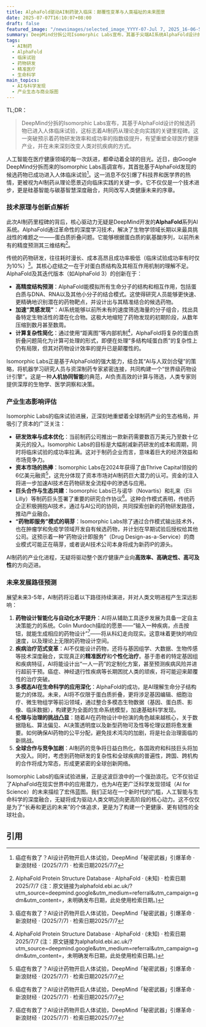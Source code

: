 ```yaml
---
title: AlphaFold驱动AI制药驶入临床：颠覆性变革与人类福祉的未来图景
date: 2025-07-07T16:10:07+08:00
draft: false
featured_image: "/newsimages/selected_image_YYYY-07-Jul 7, 2025_16-06-58-144.jpg"
summary: DeepMind分拆公司Isomorphic Labs宣布，其基于尖端AI系统AlphaFold设计的候选药物已进入人体临床试验，标志着人工智能在药物发现领域迈出了革命性的一步。这一突破性进展不仅有望大幅缩短新药研发周期、降低成本并提高成功率，更预示着精准医疗和个性化治疗的广阔未来，将从根本上重塑全球医疗健康产业，为人类对抗复杂疾病提供前所未有的强大武器。
tags: 
  - AI制药
  - AlphaFold
  - 临床试验
  - 药物研发
  - 精准医疗
  - 生命科学
main_topics: 
  - AI与科学发现
  - 产业生态与商业版图
---
```


TL;DR：
> DeepMind分拆的Isomorphic Labs宣布，其基于AlphaFold设计的候选药物已进入人体临床试验，这标志着AI制药从理论走向实践的关键里程碑。这一突破预示着药物研发效率和成功率的指数级提升，有望重塑全球医疗健康产业，并在未来深刻改变人类对抗疾病的方式。

人工智能在医疗健康领域的每一次跃进，都牵动着全球的目光。近日，由Google DeepMind分拆而来的Isomorphic Labs高调宣布，其首批基于AlphaFold发现的候选药物已成功进入人体临床试验[^1]。这一消息不仅引爆了科技界和医学界的热情，更被视为AI制药从理论愿景迈向临床实践的关键一步。它不仅仅是一个技术进步，更是硅基智能与碳基智慧深度融合，共同改写人类健康未来的序章。

### 技术原理与创新点解析

此次AI制药里程碑的背后，核心驱动力无疑是DeepMind开发的**AlphaFold**系列AI系统。AlphaFold通过革命性的深度学习技术，解决了生物学领域长期以来最具挑战性的难题之一——蛋白质折叠问题。它能够根据蛋白质的氨基酸序列，以前所未有的精度预测其三维结构[^4]。

传统的药物研发，往往耗时漫长、成本高昂且成功率极低（临床试验成功率有时仅为10%）[^1]。其核心症结之一在于对蛋白质结构及其相互作用机制的理解不足。AlphaFold及其迭代版本（如AlphaFold 3）的创新在于：

*   **高精度结构预测**：AlphaFold能模拟所有生命分子的结构和相互作用，包括蛋白质与DNA、RNA以及其他小分子的结合模式。这使得研究人员能够更快速、更精确地识别潜在的药物靶点，并设计出与其精准结合的候选药物。
*   **加速“灵感发现”**：AI系统能够以前所未有的速度筛选海量的分子组合，找出具备特定生物活性的潜在化合物。这极大地缩短了药物发现的初期阶段，从数年压缩到数月甚至数周。
*   **计算复杂性简化**：通过使用“距离图”等内部机制[^4]，AlphaFold将复杂的蛋白质折叠问题简化为计算可处理的形式，即便在处理“多结构域蛋白质”的复杂性上仍有局限，但其对药物设计效率的提升已是颠覆性的。

Isomorphic Labs正是基于AlphaFold的强大能力，结合其“AI与人双剑合璧”的策略，将机器学习研究人员与资深制药专家紧密连接，共同构建一个“世界级药物设计引擎”。这是一种**人机协同智能**的典范，AI负责高效的计算与筛选，人类专家则提供深厚的生物学、医学洞察和决策。

### 产业生态影响评估

Isomorphic Labs的临床试验进展，正深刻地重塑着全球制药产业的生态格局，并吸引了资本的广泛关注：

*   **研发效率与成本优化**：当前制药公司推出一款新药需要数百万美元乃至数十亿美元的投入。Isomorphic Labs的目标是大幅削减新药研发的成本和周期，同时将临床试验的成功率拉满。这对于制药企业而言，意味着巨大的经济效益和市场竞争力。
*   **资本市场的热捧**：Isomorphic Labs在2024年获得了由Thrive Capital领投的6亿美元融资[^1]，这充分体现了资本市场对AI制药巨大潜力的认可。资金的注入将进一步加速AI技术在药物研发全流程中的渗透与应用。
*   **巨头合作与生态共建**：Isomorphic Labs已与诺华（Novartis）和礼来（Eli Lilly）等制药巨头签署了重要的研究合作协议[^1]。这种合作模式表明，传统药企正积极拥抱AI技术，通过与AI公司的协同，共同探索创新的药物研发路径，推动产业融合。
*   **“药物即服务”模式的萌芽**：Isomorphic Labs除了通过合作模式输出技术外，也在肿瘤学和免疫学领域开发自有候选药物，并计划在早期试验后授权给其他公司。这预示着一种“药物设计即服务”（Drug Design-as-a-Service）的商业模式可能正在萌芽，或者说AI技术公司本身将成为新药IP的源头。

AI制药的产业化进程，无疑将驱动整个医疗健康产业向**高效率、高确定性、高可及性**的方向迈进。

### 未来发展路径预测

展望未来3-5年，AI制药将沿着以下路径持续演进，并对人类文明进程产生深远影响：

1.  **药物设计智能化与自动化水平提升**：AI将从辅助工具逐步发展为具备一定自主决策能力的系统。Colin Murdoch描绘的愿景——“输入一种疾病，点击按钮，就能生成相应的药物设计”[^1]——将从科幻走向现实。这意味着更快的响应速度，以及理论上无限的药物设计空间。
2.  **疾病治疗范式变革**：AI不仅能设计药物，还将与基因组学、大数据、生物传感等技术深度融合，实现真正的**精准医疗**和**个性化治疗**。基于患者的特定基因组和疾病特征，AI将能设计出“一人一药”的定制化方案，甚至预测疾病风险并进行超前干预。癌症、神经退行性疾病等长期困扰人类的顽疾，将可能迎来颠覆性的治疗突破。
3.  **多模态AI在生命科学的应用深化**：AlphaFold的成功，是AI理解生命分子结构能力的体现。未来，AI将不仅限于蛋白质折叠，更将涉足基因编辑、细胞治疗、微生物组学等前沿领域，通过整合多模态生物数据（基因、蛋白质、影像、临床数据），构建更为全面的生命系统模型，加速基础科学发现。
4.  **伦理与治理的挑战凸显**：随着AI在药物设计中扮演的角色越来越核心，关于数据隐私、算法偏见、AI决策透明度以及新型药物可及性等伦理议题将愈发重要。如何确保AI药物的公平分配，避免技术鸿沟的加剧，将是社会治理面临的新挑战。
5.  **全球合作与竞争加剧**：AI制药的竞争将日益白热化，各国政府和科技巨头将加大投入。同时，考虑到药物研发的复杂性和全球疾病的普遍性，跨国、跨机构的合作将成为常态，形成更紧密的全球创新网络。

Isomorphic Labs的临床试验进展，正是这波巨浪中的一个强劲浪花。它不仅验证了AlphaFold在现实世界中的应用潜力，也为AI在更广泛科学发现领域（AI for Science）的未来描绘了宏伟蓝图。我们正站在一个新时代的门槛，人工智能与生命科学的深度融合，无疑将成为驱动人类文明迈向更高阶段的核心动力。这不仅仅是为了“长寿和更远的未来”的个体追求，更是为了构建一个更健康、更有韧性的全球社会。

## 引用
[^1]: 癌症有救了？AI设计药物开启人体试验，DeepMind「秘密武器」引爆革命 · 新浪财经 · (2025/7/7) · 检索日期2025/7/7
[^2]: 谷歌AI制药或迎来里程碑即将进行首次人体试验 - Moomoo · Moomoo · (2025/7/7) · 检索日期2025/7/7
[^3]: 谷歌DeepMind子公司AI设计药物\"即将启动\"人体临床试验 - 稀土掘金 · 稀土掘金 · (2025/7/7) · 检索日期2025/7/7
[^4]: AlphaFold Protein Structure Database · AlphaFold · (未知) · 检索日期2025/7/7 (注：原文链接为alphafold.ebi.ac.uk/?utm_source=deepmind.google&utm_medium=referral&utm_campaign=gdm&utm_content=，未明确发布日期，此处使用检索日期。)
